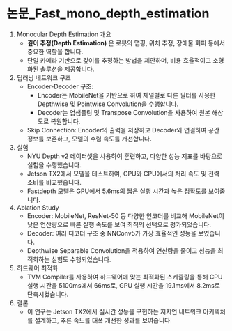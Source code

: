 # 논문_Fast_mono_depth_estimation

1. Monocular Depth Estimation 개요
   * **깊이 추정(Depth Estimation)** 은 로봇의 맵핑, 위치 추정, 장애물 회피 등에서 중요한 역할을 합니다.
   * 단일 카메라 기반으로 깊이를 추정하는 방법을 제안하며, 비용 효율적이고 소형화된 솔루션을 제공합니다.
2. 딥러닝 네트워크 구조
   * Encoder-Decoder 구조:
     * Encoder는 MobileNet을 기반으로 하여 채널별로 다른 필터를 사용한 Depthwise 및 Pointwise Convolution을 수행합니다.
     * Decoder는 업샘플링 및 Transpose Convolution을 사용하여 원본 해상도로 복원합니다.
   * Skip Connection: Encoder의 출력을 저장하고 Decoder와 연결하여 공간 정보를 보존하고, 모델의 수렴 속도를 개선합니다.
3. 실험
   * NYU Depth v2 데이터셋을 사용하여 훈련하고, 다양한 성능 지표를 바탕으로 실험을 수행했습니다.
   * Jetson TX2에서 모델을 테스트하여, GPU와 CPU에서의 처리 속도 및 전력 소비를 비교했습니다.
   * Fastdepth 모델은 GPU에서 5.6ms의 짧은 실행 시간과 높은 정확도를 보여줍니다.
4. Ablation Study
   * Encoder: MobileNet, ResNet-50 등 다양한 인코더를 비교해 MobileNet이 낮은 연산량으로 빠른 실행 속도를 보여 최적의 선택으로 평가되었습니다.
   * Decoder: 여러 디코더 구조 중 NNConv5가 가장 효율적인 성능을 보였습니다.
   * Depthwise Separable Convolution을 적용하여 연산량을 줄이고 성능을 최적화하는 실험도 수행되었습니다.
5. 하드웨어 최적화
   * TVM Compiler를 사용하여 하드웨어에 맞는 최적화된 스케줄링을 통해 CPU 실행 시간을 5100ms에서 66ms로, GPU 실행 시간을 19.1ms에서 8.2ms로 단축시켰습니다.
6. 결론
   * 이 연구는 Jetson TX2에서 실시간 성능을 구현하는 저지연 네트워크 아키텍처를 설계하고, 추론 속도를 대폭 개선한 성과를 보여줍니다